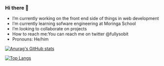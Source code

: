 ### Hi there 👋

- I’m currently working on the front end side of things in web development
- I’m currently learning sofware engineering at Moringa School
- I’m looking to collaborate on projects 
- How to reach me:You can reach me on twitter @fullysobit
- Pronouns: He/him


[![Anurag's GitHub stats](https://github-readme-stats.vercel.app/api?username=sobitd)](https://github.com/anuraghazra/github-readme-stats)

  [![Top Langs](https://github-readme-stats.vercel.app/api/top-langs/?username=sobitd)](https://github.com/anuraghazra/github-readme-stats) 
  
